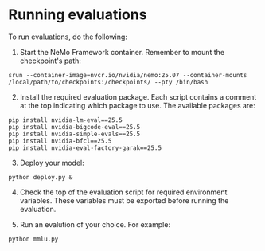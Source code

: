 # Running evaluations

To run evaluations, do the following:

1. Start the NeMo Framework container. Remember to mount the checkpoint's path:

```
srun --container-image=nvcr.io/nvidia/nemo:25.07 --container-mounts /local/path/to/checkpoints:/checkpoints/ --pty /bin/bash
```

2. Install the required evaluation package. Each script contains a comment at the top indicating which package to use. The available packages are:

```
pip install nvidia-lm-eval==25.5
pip install nvidia-bigcode-eval==25.5
pip install nvidia-simple-evals==25.5
pip install nvidia-bfcl==25.5
pip install nvidia-eval-factory-garak==25.5
```

3. Deploy your model:

```
python deploy.py &
```

4. Check the top of the evaluation script for required environment variables. These variables must be exported before running the evaluation. 

5. Run an evalution of your choice. For example:

```
python mmlu.py
```
